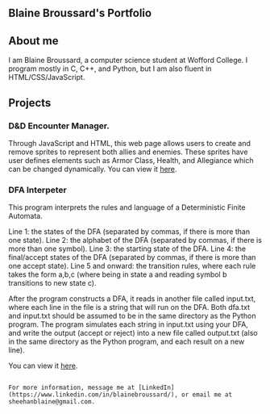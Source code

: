 ## Blaine Broussard's Portfolio




## About me
I am Blaine Broussard, a computer science student at Wofford College. I program mostly in C, C++, and Python, but I am also fluent in HTML/CSS/JavaScript. 



## Projects 

### D&D Encounter Manager. 
Through JavaScript and HTML, this web page allows users to create and remove sprites to represent both allies and enemies. These sprites have user defines elements such as Armor Class, Health, and Allegiance which can be changed dynamically. 
You can view it [here](https://blaine829.github.io/). 

### DFA Interpeter
This program interprets the rules and language of a Deterministic Finite Automata.

Line 1: the states of the DFA (separated by commas, if there is more than one state).
Line 2: the alphabet of the DFA (separated by commas, if there is more than one symbol).
Line 3: the starting state of the DFA.
Line 4: the final/accept states of the DFA (separated by commas, if there is more than one accept state).
Line 5 and onward: the transition rules, where each rule takes the form a,b,c (where being in state a and reading symbol b transitions to new state c).

After the program constructs a DFA, it reads in another file called input.txt, where each line in the file is a string that will run on the DFA.
Both dfa.txt and input.txt should be assumed to be in the same directory as the Python program.
The program simulates each string in input.txt using your DFA, and write the output (accept or reject) into a new file called output.txt (also in the same directory as the Python program, and each result on a new line).

You can view it [here](https://github.com/Blaine829/Portfolio/tree/main/DFA_Interpreter).





```

For more information, message me at [LinkedIn](https://www.linkedin.com/in/blainebroussard/), or email me at sheehanblaine@gmail.com. 

